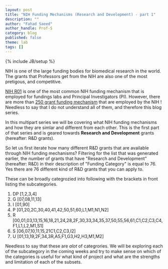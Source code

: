 ```yaml
---
layout: post
title: "NIH Funding Mechanisms (Research and Development) - part 1"
description: ""
author: "Fahad Saeed"
author_handle: Prof-S
category: blog
published: false
theme: lab
tags: []
---
```

{% include JB/setup %}

NIH is one of the large funding bodies for biomedical research in the world. The grants that Professors get from the NIH are also one of the most pretigous, and competitive.

[NIH R01](https://grants.nih.gov/funding/activity-codes/R01) is one of the most common NIH funding mechanism that is employed for fundings labs and Principal Investigators (PI). However, there are more than [250 grant funding mechanism](https://grants.nih.gov/funding/activity-codes) that are employed by the NIH ! Needless to say that I do not understand all of them, and therefore this blog series.

In this multipart series we will be covering what NIH funding mechanisms and how they are simlar and different from each other. This is the first part of that series and is geared towards **Research and Development** grants (hereafter: R&D grants).

So let us first iterate how many different R&D grants that are available through NIH funding mechanisms?
Filtering for the list that was generated earlier, the number of grants that have "Research and Development" (hereafter: R&D) in their description of "Funding Category" is equal to 76. Yes there are 76 different kind of R&D grants that you can apply to.

These can be broadly categrozied into following with the brackets in front listing the subcategories.
1. DP [1,2,3,4]
2. G [07,08,11,13]
3. I [01,90]
4. P [01,20,2C,30,40,41,42,50,51,60,L1,M1,N1,N2]
5. R [00,01,03,13,15,16,18,21,24,28,2F,30,33,34,35,37,50,55,56,61,C1,C2,C3,C4,F1,L1,L2,M1,S1]
6. S [06,07,10,11,15,21C1,C2,C3,I2]
7. U [01,13,19,2F,34,3R,A5,F1,G3,H2,H3,M1,M2]

Needless to say that these are *alot* of categrories. We will be exploring each of the subcategory in the coming weeks and try to make sense on which of the categories is useful for what kind of project and what are the strengths and limitation of each of the subsets.







